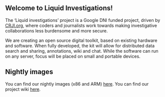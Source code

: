 ## Welcome to Liquid Investigations!

The ‘Liquid investigations’ project is a Google DNI funded project, driven by [CRJI.org](https://crji.org), where coders and journalists work towards making investigative collaborations less burdensome and more secure.

We are creating an open source digital toolkit, based on existing hardware and software. When fully developed, the kit will allow for distributed data search and sharing, annotations, wiki and chat. While the software can run on any server, focus will be placed on small and portable devices.

## Nightly images

You can find our nightly images (x86 and ARM) [here](https://liquidinvestigations.org/images/nightly/).
You can find our project wiki [here](https://github.com/liquidinvestigations/liquidinvestigations/wiki).

